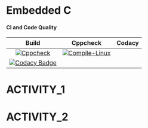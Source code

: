 # Embedded C 

#### CI and Code Quality
|Build|Cppcheck|Codacy|
|:--:|:--:|:--:
|[![Cppcheck](https://github.com/260214/Embedded_Activity/actions/workflows/Codequality.yml/badge.svg)](https://github.com/260214/Embedded_Activity/actions/workflows/Codequality.yml)|[![Compile-Linux](https://github.com/260214/Embedded_Activity/actions/workflows/compile.yml/badge.svg)](https://github.com/260214/Embedded_Activity/actions/workflows/compile.yml)
|[![Codacy Badge](https://app.codacy.com/project/badge/Grade/5b348aa747d448c6956a23de6776c18c)](https://www.codacy.com/gh/260214/Embedded_Activity/dashboard?utm_source=github.com&amp;utm_medium=referral&amp;utm_content=260214/Embedded_Activity&amp;utm_campaign=Badge_Grade)


# ACTIVITY_1



# ACTIVITY_2






